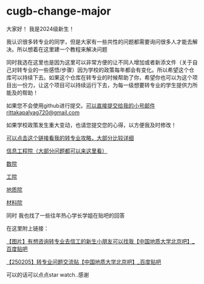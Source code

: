# cugb-change-major

大家好！ 我是2024级新生！

我认识很多转专业的同学，但是大家有一些共性的问题都需要询问很多人才能去解决。所以想着在这里建一个教程来解决问题

同时我选在这里也是因为这里可以非常方便的让不同人增加或者新添文件（关于自己对转专业的一些感悟/步骤）因为学校的政策每年都会有变化。所以希望这个仓库可以持续下去。如果这个仓库在转专业的时候帮助了你，希望你也可以为这个项目出一份力，让这个项目可以持续运行下去，为每一级想要转专业的学生提供力所能及的帮助！

如果您不会使用github进行提交。可以直接提交给我的小号邮件rittakapalyag720@gmail.com

如果学校政策发生重大变动，也请您提交您的心得，以方便我及时修改！

 [可以点击这个链接看我的转专业攻略，大部分比较详细](以我转信息工程的人工智能专业为例子（大部分问题可以来这里看）.md) 

 [信息工程院（大部分问题都可以来这里看）](信息工程院（大部分问题都可以来这里看）) 

 [数院](数院) 

 [工院](工院) 

 [地质院](地质院) 

 [材料院](材料院) 

同时 我也找了一些往年热心学长学姐在贴吧的回答 

在这里附上链接：

[【图片】有想咨询转专业去信工的新生小朋友可以找我【中国地质大学北京吧】_百度贴吧](https://tieba.baidu.com/p/7929591104?pid=144790641196&cid=0#144790641196)

[【250205】转专业问题交流贴【中国地质大学北京吧】_百度贴吧](https://tieba.baidu.com/p/9470055616?pid=151636201093&cid=0#151636201093)

可以的话可以点点star watch..感谢

